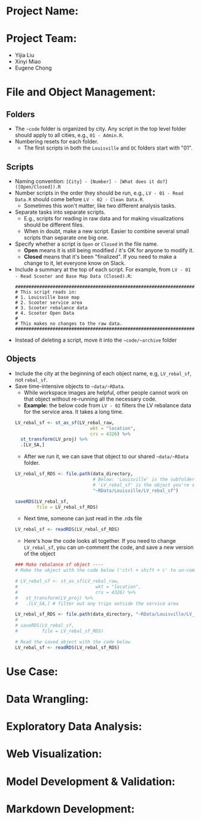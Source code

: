 # Project Name:


# Project Team:

* Yijia Liu
* Xinyi Miao
* Eugene Chong

# File and Object Management:

## Folders

* The `~code` folder is organized by city. Any script in the top level folder should apply to all cities, e.g., `01 - Admin.R`.
* Numbering resets for each folder.
  * The first scripts in both the `Louisville` and `DC` folders start with "01".

## Scripts

* Naming convention: `[City] - [Number] - [What does it do?] ([Open/Closed]).R`
* Number scripts in the order they should be run, e.g., `LV - 01 - Read Data.R` should come before `LV - 02 - Clean Data.R`.
  * Sometimes this won't matter, like two different analysis tasks.
* Separate tasks into separate scripts.
  * E.g., scripts for reading in raw data and for making visualizations should be different files.
  * When in doubt, make a new script. Easier to combine several small scripts than separate one big one.
* Specify whether a script is `Open` or `Closed` in the file name. 
  * **Open** means it is still being modified / it's OK for anyone to modify it.
  * **Closed** means that it's been "finalized". If you need to make a change to it, let everyone know on Slack.
* Include a summary at the top of each script.  For example, from `LV - 01 - Read Scooter and Base Map Data (Closed).R`:
  ```
  ##########################################################################
  # This script reads in:
  # 1. Louisville base map
  # 2. Scooter service area
  # 3. Scooter rebalance data
  # 4. Scooter Open Data
  #
  # This makes no changes to the raw data.
  ##########################################################################
  ```
* Instead of deleting a script, move it into the `~code/~archive` folder

## Objects

* Include the city at the beginning of each object name, e.g, `LV_rebal_sf`, not `rebal_sf`.
* Save time-intensive objects to `~data/~RData`.
  * While workspace images are helpful, other people cannot work on that object without re-running all the necessary code.
  * **Example:** the below code from `LV - 02` filters the LV rebalance data for the service area. It takes a long time.
  ```r
  LV_rebal_sf <- st_as_sf(LV_rebal_raw,
                              wkt = "location",
                              crs = 4326) %>%
    st_transform(LV_proj) %>%
    .[LV_SA,]
  ```
  * After we run it, we can save that object to our shared `~data/~RData` folder.
  ```r
  LV_rebal_sf_RDS <- file.path(data_directory, 
                               # Below: 'Louisville' is the subfolder. 
                               # 'LV_rebal_sf' is the object you're saving
                               "~RData/Louisville/LV_rebal_sf") 
  
  saveRDS(LV_rebal_sf,
          file = LV_rebal_sf_RDS)
  ```
  * Next time, someone can just read in the .rds file
  ```r
  LV_rebal_sf <- readRDS(LV_rebal_sf_RDS)
  ```
  * Here's how the code looks all together. If you need to change `LV_rebal_sf`, you can un-comment the code, and save a new version of the object
  ```r
  ### Make rebalance sf object ----
  # Make the object with the code below ('ctrl + shift + c' to un-comment multiple lines at once)
  
  # LV_rebal_sf <- st_as_sf(LV_rebal_raw,
  #                             wkt = "location",
  #                             crs = 4326) %>% 
  #   st_transform(LV_proj) %>% 
  #   .[LV_SA,] # filter out any trips outside the service area
  
  LV_rebal_sf_RDS <- file.path(data_directory, "~RData/Louisville/LV_rebal_sf")
  # 
  # saveRDS(LV_rebal_sf,
  #         file = LV_rebal_sf_RDS)
  
  # Read the saved object with the code below
  LV_rebal_sf <- readRDS(LV_rebal_sf_RDS)
  ```

# Use Case:

# Data Wrangling:

# Exploratory Data Analysis:

# Web Visualization:

# Model Development & Validation:

# Markdown Development:
